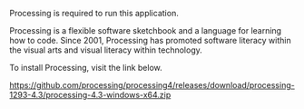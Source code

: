 Processing is required to run this application.

Processing is a flexible software sketchbook and a language for learning how to code.
Since 2001, Processing has promoted software literacy within the visual arts and visual literacy within technology.

To install Processing, visit the link below.

https://github.com/processing/processing4/releases/download/processing-1293-4.3/processing-4.3-windows-x64.zip

